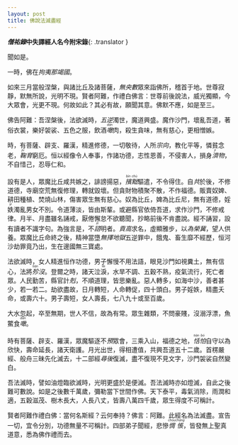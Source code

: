 ```yaml
---
layout: post
title: 佛說法滅盡經
---
```


**<dfn data-toggle="tooltip" title="出三藏记集。为梁代释僧佑撰，后世经录家又简称它为<em>僧佑录</em>。">僧祐錄</dfn>中失譯經人名今附宋錄**{: .translator }

聞如是。

一時，佛在<dfn data-toggle="tooltip" title="末罗国，释迦牟尼佛涅槃处。">拘夷那竭國</dfn>。

如來三月當般涅槃，與諸比丘及諸菩薩，<dfn data-toggle="tooltip" title="阿僧祇。">無央數</dfn>眾來詣佛所，稽首于地。世尊寂靜，默無所說，光明不現。賢者阿難，作禮白佛言：世尊前後說法，威光獨顯，今大眾會，光更不現。何故如此？其必有故，願聞其意。佛默不應，如是至三。

佛告阿難：吾涅槃後，法欲滅時，<dfn data-toggle="tooltip" title="五无间业。罪恶极逆于理，故谓之逆。">五逆</dfn>濁世，魔道興盛。魔作沙門，壞亂吾道，著俗衣裳，樂好袈裟、五色之服，飲酒<dfn data-toggle="tooltip" title="食，吃。"><ruby>噉<rt>dàn</rt></ruby></dfn>肉，殺生貪味，無有慈心，更相憎嫉。

時，有菩薩、辟支、羅漢，精進修德，一切敬待，人所<dfn data-toggle="tooltip" title="宗仰，归趋。">宗向</dfn>，教化平等，憐貧念老，<dfn data-toggle="tooltip" title="抚养，养育。"><ruby>鞠<rt>jū</rt></ruby>育</dfn>窮厄。恒以經像令人奉事，作諸功德，志性恩善，不侵害人，損身<dfn data-toggle="tooltip" title="犹济人。"><ruby>濟<rt>jì</rt></ruby>物</dfn>，不自惜己，忍辱仁和。

設有是人，眾魔比丘咸共嫉之，誹謗揚惡，<dfn data-toggle="tooltip" title="斥退废黜。指排除摈弃。"><ruby>擯<rt>bìn</rt>黜<rt>chù</rt></ruby></dfn>驅遣，不令得住。自<dfn data-toggle="tooltip" title="皆，共同。">共</dfn>於後，不修道德，寺廟空荒無復修理，轉就毀壞。但貪財物積聚不散，不作福德。販賣奴婢、耕田種植、焚燒山林，傷害眾生無有慈心。奴為比丘，婢為比丘尼，無有道德，婬<ruby>妷<rt>yì</rt></ruby>濁亂男女不別。令道薄淡，皆由斯輩。或避縣官依倚吾道，求作沙門，不修戒律。月半、月盡雖名誦戒，厭倦懈怠不欲聽聞，抄略前後不肯盡說。經不誦習，設有讀者不識字句。為強言是，不<dfn data-toggle="tooltip" title="征询。"><ruby>諮<rt>zī</rt></ruby></dfn>明者。<dfn data-toggle="tooltip" title="骄傲自大，纵横自恣。">貢高</dfn>求名，虛顯雅步，以<dfn data-toggle="tooltip" title="求取。">為</dfn><dfn data-toggle="tooltip" title="对荣华富贵的欲望。">榮冀</dfn>，望人供養。眾魔比丘命終之後，精神當墮<dfn data-toggle="tooltip" title="无间地狱。古译无择地狱。">無擇地獄</dfn>五逆罪中，餓鬼、畜生靡不經歷，恒河沙劫罪竟乃出，生在邊國無三寶處。

法欲滅時，女人精進恒作功德，男子懈慢不用法語，眼見沙門如視糞土，無有信心，法將<dfn data-toggle="tooltip" title="隐没，灭绝。"><ruby>殄<rt>tiǎn</rt></ruby>沒</dfn>。登爾之時，諸天泣<span title="泪"><ruby>淚<rt>lèi</rt></ruby></span>，水旱不調、五穀不熟，疫氣流行，死亡者眾。人民勤苦，縣官計<dfn data-toggle="tooltip" title="克扣，暗中削减。">剋</dfn>，不順道理，皆思樂亂。惡人轉多，如海中沙，善者甚少，若一若二。劫欲盡故，日月轉短，人命轉促，四十頭白。男子婬妷，精盡夭命，或壽六十。男子壽短，女人壽長，七八九十或至百歲。

大水忽起，卒至無期，世人不信，故為有常。眾生雜類，不問豪賤，沒溺浮漂，魚鱉食<dfn data-toggle="tooltip" title="食，吃。"><ruby>噉<rt>dàn</rt></ruby></dfn>。

時有菩薩、辟支、羅漢，眾魔<span title="驱">驅</span>逐不<dfn data-toggle="tooltip" title="参加，参与。">預</dfn>眾會，三乘入山，福德之地，<dfn data-toggle="tooltip" title="淡泊。"><ruby>恬<rt>tián</rt>怕<rt>bó</rt></ruby></dfn>自守以為欣快，壽命延長，諸天衛護。月光出世，得相遭值，共興吾道五十二歲。首楞嚴經、般舟三昧先化滅去，十二部經<dfn data-toggle="tooltip" title="随后。">尋後</dfn>復滅，盡不復現不見文字，沙門袈裟自然變白。

吾法滅時，譬如油燈臨欲滅時，光明更盛於是便滅。吾法滅時亦如燈滅，自此之後難可數說。如是之後數千萬歲，彌勒當下世間作佛。天下泰平，毒氣消除，雨潤和適，五穀滋茂、樹木長大，人長八丈，皆壽八萬四千歲，眾生得度不可稱計。

賢者阿難作禮白佛：當何名斯經？云何奉持？佛言：阿難。此經名為法滅盡。宣告一切，宜令分別，功德無量不可稱計。四部弟子聞經，悲慘<dfn data-toggle="tooltip" title="因失意或失望而伤感、懊恼。"><ruby>惆<rt>chóu</rt>悵<rt>chàng</rt></ruby></dfn>，皆發無上聖真道意，悉為佛作禮而去。
